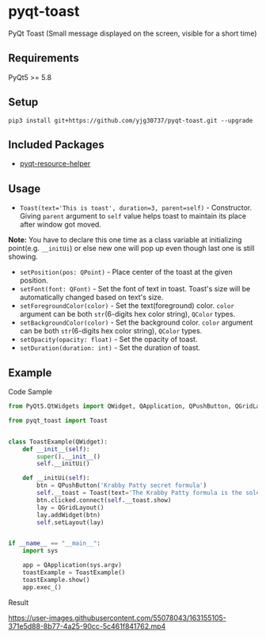 # pyqt-toast
PyQt Toast (Small message displayed on the screen, visible for a short time)

## Requirements
PyQt5 >= 5.8

## Setup
```pip3 install git+https://github.com/yjg30737/pyqt-toast.git --upgrade```

## Included Packages
* <a href="https://github.com/yjg30737/pyqt-resource-helper">pyqt-resource-helper</a>

## Usage
* ```Toast(text='This is toast', duration=3, parent=self)``` - Constructor. Giving ```parent``` argument to ```self``` value helps toast to maintain its place after window got moved. 

<b>Note:</b> You have to declare this one time as a class variable at initializing point(e.g. ```__initUi```) or else new one will pop up even though last one is still showing.
* `setPosition(pos: QPoint)` - Place center of the toast at the given position.
* `setFont(font: QFont)` - Set the font of text in toast. Toast's size will be automatically changed based on text's size.
* `setForegroundColor(color)` - Set the text(foreground) color. `color` argument can be both `str`(6-digits hex color string), `QColor` types.
* `setBackgroundColor(color)` - Set the background color. `color` argument can be both `str`(6-digits hex color string), `QColor` types.
* `setOpacity(opacity: float)` - Set the opacity of toast.
* `setDuration(duration: int)` - Set the duration of toast.

## Example
Code Sample
```python
from PyQt5.QtWidgets import QWidget, QApplication, QPushButton, QGridLayout

from pyqt_toast import Toast


class ToastExample(QWidget):
    def __init__(self):
        super().__init__()
        self.__initUi()

    def __initUi(self):
        btn = QPushButton('Krabby Patty secret formula')
        self.__toast = Toast(text='The Krabby Patty formula is the sole property of the Krusty Krab and is only to be discussed in part or in whole with its creator Mr. Krabs. Duplication of this formula is punishable by law. Restrictions apply, results may vary.', duration=3, parent=self)
        btn.clicked.connect(self.__toast.show)
        lay = QGridLayout()
        lay.addWidget(btn)
        self.setLayout(lay)


if __name__ == "__main__":
    import sys

    app = QApplication(sys.argv)
    toastExample = ToastExample()
    toastExample.show()
    app.exec_()
```

Result

https://user-images.githubusercontent.com/55078043/163155105-371e5d88-8b77-4a25-90cc-5c461f841762.mp4




